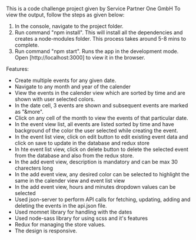 This is a code challenge project given by Service Partner One GmbH
To view the output, follow the steps as given below:
1) In the console, navigate to the project folder.
2) Run command "npm install". This will install all the dependencies and creates a node-modules folder.
   This process takes around 5-8 mins to complete.
3) Run command "npm start". Runs the app in the development mode.
   Open [http://localhost:3000] to view it in the browser.

Features:
- Create multiple events for any given date. 
- Navigate to any month and year of the calender
- View the events in the calender view which are sorted by time and are shown with user selected colors. 
- In the date cell, 3 events are shown and subsequent events are marked as "&more". 
- Click on any cell of the month to view the events of that particular date.
- In the event view list, all events are listed sorted by time and have background of the color the user selected while creating the event.
- In the event list view, click on edit button to edit existing event data and click on save to update in the database and redux store
- In hte event list view, click on delete button to delete the selected event from the database and also from the redux store.
- In the add event view, description is mandatory and can be max 30 charecters long
- In the add event view, any desired color can be selected to highlight the same in the calender view and event list view
- In the add event view, hours and minutes dropdown values can be selected
- Used json-server to perform API calls for fetching, updating, adding and deleting the events in the api.json file.
- Used momnet library for handling with the dates
- Used node-sass library for using scss and it's features
- Redux for managing the store values.
 - The design is responsive. 